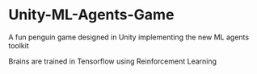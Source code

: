 # Unity-ML-Agents-Game
A fun penguin game designed in Unity implementing the new ML agents toolkit

Brains are trained in Tensorflow using Reinforcement Learning
